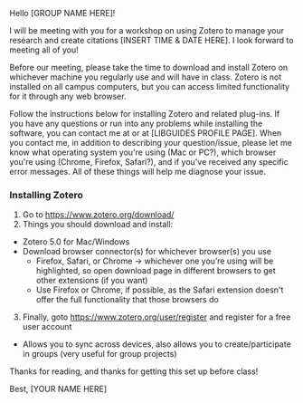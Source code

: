 Hello [GROUP NAME HERE]!

I will be meeting with you for a workshop on using Zotero to manage your research and create citations [INSERT TIME & DATE HERE]. I look forward to meeting all of you!

Before our meeting, please take the time to download and install Zotero on whichever machine you regularly use and will have in class. Zotero is not installed on all campus computers, but you can access limited functionality for it through any web browser.

Follow the instructions below for installing Zotero and related plug-ins. If you have any questions or run into any problems while installing the software, you can contact me at <EMAIL HERE> or at [LIBGUIDES PROFILE PAGE]. When you contact me, in addition to describing your question/issue, please let me know what operating system you're using (Mac or PC?), which browser you're using (Chrome, Firefox, Safari?), and if you've received any specific error messages. All of these things will help me diagnose your issue.

### Installing Zotero
1. Go to <https://www.zotero.org/download/>
2. Things you should download and install:
  - Zotero 5.0 for Mac/Windows
  - Download browser connector(s) for whichever browser(s) you use
    - Firefox, Safari, or Chrome -> whichever one you’re using will be highlighted, so open download page in different browsers to get other extensions (if you want)
    - Use Firefox or Chrome, if possible, as the Safari extension doesn't offer the full functionality that those browsers do
3. Finally, goto <https://www.zotero.org/user/register> and register for a free user account
  - Allows you to sync across devices, also allows you to create/participate in groups (very useful for group projects)

Thanks for reading, and thanks for getting this set up before class!

Best,
[YOUR NAME HERE]
